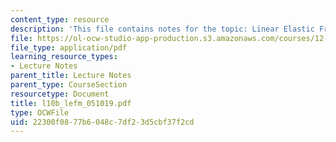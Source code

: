 ```yaml
---
content_type: resource
description: 'This file contains notes for the topic: Linear Elastic Fracture Mechanics.'
file: https://ol-ocw-studio-app-production.s3.amazonaws.com/courses/12-524-mechanical-properties-of-rocks-fall-2005/22300f0877b6048c7df23d5cbf37f2cd_l10b_lefm_051019.pdf
file_type: application/pdf
learning_resource_types:
- Lecture Notes
parent_title: Lecture Notes
parent_type: CourseSection
resourcetype: Document
title: l10b_lefm_051019.pdf
type: OCWFile
uid: 22300f08-77b6-048c-7df2-3d5cbf37f2cd
---
```

